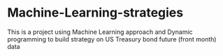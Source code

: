 # Machine-Learning-strategies
This is a project using Machine Learning approach and Dynamic programming to build strategy on US Treasury bond future (front month) data
